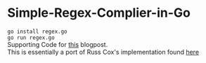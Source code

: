 # Simple-Regex-Complier-in-Go
`go install regex.go`  
`go run regex.go`  
Supporting Code for [this](https://medium.com/@phanindramoganti/regex-under-the-hood-implementing-a-simple-regex-compiler-in-go-ef2af5c6079) blogpost.  
This is essentially a port of Russ Cox's implementation found [here](https://swtch.com/~rsc/regexp/nfa.c.txt)  
